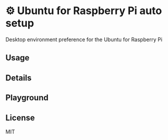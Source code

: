 # ⚙️ Ubuntu for Raspberry Pi auto setup

Desktop environment preference for the Ubuntu for Raspberry Pi

## Usage

## Details

## Playground

## License

MIT
